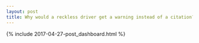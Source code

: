 ```yaml
---
layout: post
title: Why would a reckless driver get a warning instead of a citation?
---
```


{% include 2017-04-27-post_dashboard.html %}
